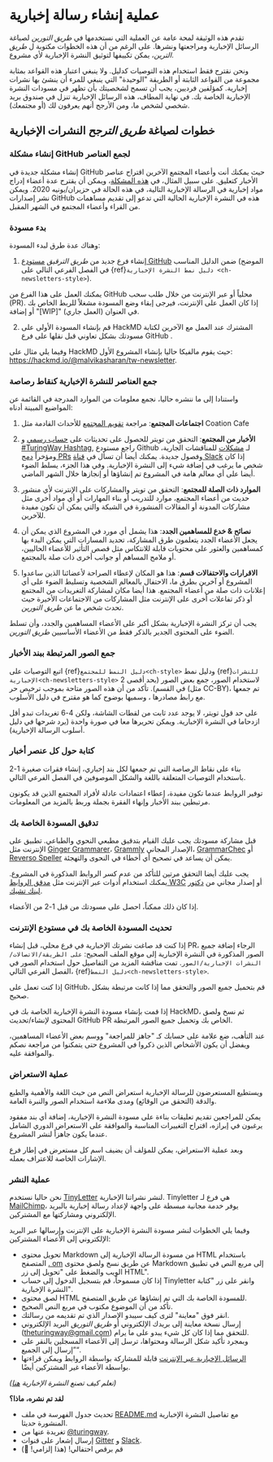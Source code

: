 # عملية إنشاء رسالة إخبارية

تقدم هذه الوثيقة لمحة عامة عن العملية التي نستخدمها في _طريق التورين_ لصياغة الرسائل الإخبارية ومراجعتها ونشرها. على الرغم من أن هذه الخطوات مكتوبة ل _طريق الترين_، يمكن تكييفها لتوثيق النشرة الإخبارية لأي مشروع.

ونحن نقترح فقط استخدام هذه التوصيات كدليل. ولا ينبغي اعتبار هذه القواعد بمثابة مجموعة من القواعد الثابتة أو الطريقة "الوحيدة" التي ينبغي للمرء أن ينشئ بها نشرات إخبارية. كمؤلفين فرديين، يجب أن تسمح لشخصيتك بأن تظهر في مسودات النشرة الإخبارية الخاصة بك. في نهاية المطاف، هذه الرسائل الإخبارية تنزل في صندوق بريد شخصي لشخص ما، ومن الأرجح أنهم يعرفون لك (أو مجتمعك).

## خطوات لصياغة _طريق الترجح_ النشرات الإخبارية

### إنشاء مشكلة GitHub لجمع العناصر

إنشاء مشكلة جديدة في GitHub حيث يمكنك أنت وأعضاء المجتمع الآخرين اقتراح عناصر الأخبار كتعليق. على سبيل المثال، في [هذه المشكلة](https://github.com/alan-turing-institute/the-turing-way/issues/1037)، ويمكن أن يقترح عدة أعضاء إدراج مواد إخبارية في الرسالة الإخبارية التالية، في هذه الحالة في حزيران/يونيه 2020. ويمكن نشر إصدارات GitHub هذه في النشرة الإخبارية الحالية التي تدعو إلى تقديم مساهمات من القراء وأعضاء المجتمع في الشهر المقبل.

### بدء مسودة

وهناك عدة طرق لبدء المسودة:

1. إنشاء فرع جديد من _طريق الترقيق_ [مستودع GitHub](https://github.com/alan-turing-institute/the-turing-way/) ضمن الدليل المناسب (الموضح في الفصل الفرعي التالي على {ref}`دليل نمط النشرة الإخبارية <ch-newsletters-style>`).

يمكنك العمل على هذا الفرع من GitHub محلياً أو عبر الإنترنت من خلال طلب سحب (PR). إذا كان العمل على الإنترنت، فيرجى إبقاء وضع المسودة مشغلاً للربط الخاص بك أو إضافة "[WIP]" (العمل جاري) في العنوان.

2. قم بإنشاء المسودة الأولى على HackMD المشترك عند العمل مع الآخرين لكتابة مسودتك بشكل تعاوني قبل نقلها على فرع GitHub .

وفيما يلي مثال على HackMD حيث يقوم مالفيكا حاليا بإنشاء المشروع الأول: https://hackmd.io/@malvikasharan/tw-newsletter.

### جمع العناصر للنشرة الإخبارية كنقاط رصاصة

واستنادا إلى ما ننشره حاليا، نجمع معلومات من الموارد المدرجة في القائمة عن المواضيع المبينة أدناه:

1. **اجتماعات المجتمع**: مراجعة [تقويم المجتمع](https://calendar.google.com/calendar/embed?src=theturingway%40gmail.com&ctz=Europe%2FLondon) للأحداث القادمة مثل Coation Cafe

2. **الأخبار من المجتمع**: التحقق من تويتر للحصول على تحديثات على [حساب رسمي](https://twitter.com/turingway) و [#TuringWay Hashtag](https://twitter.com/hashtag/TuringWay?src=hashtag_click), راجع مستودع Github لـ [مشكلات](https://github.com/alan-turing-institute/the-turing-way/issues) للمناقشات الجارية، ومؤخراً [دمج PRs](https://github.com/alan-turing-institute/the-turing-way/pulls?q=is%3Apr+is%3Aclosed+sort%3Aupdated-desc) وفصول جديدة. يمكنك أيضا أن تسأل في [قناة Slack](https://theturingway.slack.com) إذا كان شخص ما يرغب في إضافة شيء إلى النشرة الإخبارية. وفي هذا الجزء، يسلط الضوء أيضا على أي معالم هامة في المشروع تم إنشاؤها أو إنجازها خلال الشهر الماضي.

4. **الموارد ذات الصلة للمجتمع**: التحقق من تويتر والمشاركات على الإنترنت لأي منشور حديث من أعضاء المجتمع، موارد للتدريب أو بناء المهارات أو أي مواد أخرى مثل مشاركات المدونة أو المقالات المنشورة في الشبكة والتي يمكن أن تكون مفيدة للآخرين.

5. **نصائح & خدع للمساهمين الجدد**: هذا يشمل أي مورد في المشروع الذي يمكن أن يجعل الأعضاء الجدد يتعلمون طرق المشاركة، تحديد المسارات التي يمكن البدء بها كمساهمين والعثور على محتويات قابلة للانتكاس مثل قصص التأثير للأعضاء الحاليين، أو ملامح المساهم أو جوانب أخرى ذات صلة بالمجتمع.

6. **الاقرارات والاحتفالات قسم**: هذا هو المكان لإعطاء الصراحة لأعضائنا الذين ساعدوا المشروع أو آخرين بطرق ما، الاحتفال بالمعالم الشخصية وتسليط الضوء على أي إعلانات ذات صلة من أعضاء المجتمع. هذا أيضا مكان لمشاركة التغريدات من المجتمع أو ذكر تفاعلات أخرى على الإنترنت مثل المشاركات من الاجتماعات الأخيرة حيث تحدث شخص ما عن _طريق التورين_.

يجب أن تركز النشرة الإخبارية بشكل أكبر على الأعضاء المساهمين والجدد، وأن تسلط الضوء على المحتوى الجدير بالذكر فقط من الأعضاء الأساسيين _طريق التورين_.

### جمع الصور المرتبطة ببند الأخبار

اتبع التوصيات على {ref}`دليل النمط للمجتمع<ch-style>` ودليل نمط {ref}`للنشرات الإخبارية<ch-newsletters-style>` لاستخدام الصور، جمع بعض الصور (بحد أقصى 2 في القسم). تأكد من أن هذه الصور متاحة بموجب ترخيص حر (مثل CC-BY)، تم جمعها مع رابط مصادرها ، وسميها بوضوح كما هو مقترح في دليل الأسلوب.

على حد قول تويتر، لا يوجد عدد ثابت من لقطات الشاشة، ولكن 4-6 تغريدات تبدو أقل ازدحاما في النشرة الإخبارية. ويمكن تحريرها معا في صورة واحدة (يرد شرحها في دليل أسلوب الرسالة الإخبارية).

### كتابة حول كل عنصر أخبار

بناء على نقاط الرصاصة التي تم جمعها لكل بند إخباري، إنشاء فقرات صغيرة 1-2 باستخدام التوصيات المتعلقة باللغة والشكل الموصوفين في الفصل الفرعي التالي.

توفير الروابط عندما تكون مفيدة، إعطاء اعتمادات عادلة لأفراد المجتمع الذين قد يكونون مرتبطين ببند الأخبار وإنهاء الفقرة بجملة وربط بالمزيد من المعلومات.

### تدقيق المسودة الخاصة بك

قبل مشاركة مسودتك يجب عليك القيام بتدقيق مطبعي النحوي والطباعي. تطبيق على الإنترنت مثل [Ginger Grammarer](https://www.gingersoftware.com/grammarcheck)، [Grammly](https://app.grammarly.com) الإصدار المجاني، [GrammarChec](https://www.grammarcheck.net/editor/) أو [Reverso Speller](https://www.reverso.net/spell-checker/english-spelling-grammar/) يمكن أن يساعد في تصحيح أي أخطاء في النحوى والتهجئة.

يجب عليك أيضا التحقق مرتين للتأكد من عدم كسر الروابط المذكورة في المشروع. يمكنك استخدام أدوات عبر الإنترنت مثل [مدقق الروابط W3C](https://validator.w3.org/checklink) أو إصدار مجاني من [دكتور لينك تشيك](https://www.drlinkcheck.com/).

إذا كان ذلك ممكناً، احصل على مسودتك من قبل 1-2 من الأعضاء.

### تحديث المسودة الخاصة بك في مستودع الإنترنت

إذا كنت قد صاغت نشرتك الإخبارية في فرع محلي، قبل إنشاء PR، الرجاء إضافة جميع الصور المذكورة في النشرة الإخبارية إلى موقع الملف الصحيح: `على الطريقة/الاتصالات/النشرات الإخبارية/الصور`. تمت مناقشة المزيد من التفاصيل حول استخدام الصور في الفصل الفرعي التالي، {ref}`دليل النمط<ch-newsletters-style>`.

إذا كنت تعمل على GitHub، قم بتحميل جميع الصور والتحقق مما إذا كانت مرتبطة بشكل صحيح.

إذا قمت بإنشاء مسودة النشرة الإخبارية الخاصة بك في HackMD، ثم نسخ ولصق المحتوى لإنشاء/تحديث GitHub PR الخاص بك وتحميل جميع الصور المرتبطة.

عند التأهب، ضع علامة على حسابك كـ "جاهز للمراجعة" ووسم بعض الأعضاء المساهمين، ويفضل أن يكون الأشخاص الذين ذكروا في المشروع حتى يتمكنوا من مراجعة نصكم والموافقة عليه.

### عملية الاستعراض

ويستطيع المستعرضون للرسالة الإخبارية استعراض النص من حيث اللغة والأهمية والطبع والدقة (التحقق من الوقائع) ومدى ملاءمة استخدام الصور والنبرة العامة.

يمكن للمراجعين تقديم تعليقات بناءة على مسودة النشرة الإخبارية، إضافة أي بند مفقود يرغبون في إبرازه، اقتراح التغييرات المناسبة والموافقة على الاستعراض الدوري الشامل عندما يكون جاهزاً لنشر المشروع.

وبعد عملية الاستعراض، يمكن للمؤلف أن يضيف اسم كل مستعرض في إطار فرع الإشارات الخاصة للاعتراف بعمله.

### عملية النشر

نحن حاليا نستخدم [TinyLetter](https://tinyletter.com/) لنشر نشراتنا الإخبارية. Tinyletter هي فرع لـ [MailChimp](https://mailchimp.com/)، يوفر خدمة مجانية مبسطة على واجهة لإعداد رسالة إخبارية بالبريد الإلكتروني ومشاركتها مع المشتركين.

وفيما يلي الخطوات لنشر مسودة النشرة الإخبارية على الإنترنت وإرسالها عبر البريد الإلكتروني إلى الأعضاء المشتركين:

- تحويل محتوى Markdown من مسودة الرسالة الإخبارية إلى HTML باستخدام المتصفح [. om](https://www.browserling.com/tools/markdown-to-html) عن طريق نسخ ولصق محتوى Markdown إلى مربع النص في تطبيق الويب والضغط على "تحويل إلى زر HTML".
- إذا كان مسموحاً، قم بتسجيل الدخول إلى حساب Tinyletter وانقر على زر "كتابة النشرة الإخبارية".
- لصق محتوى HTML للمسودة الخاصة بك التي تم إنشاؤها عن طريق المتصفح.
- تأكد من أن الموضوع مكتوب في مربع النص الصحيح.
- انقر فوق "معاينة" لترى كيف سيبدو الإصدار الذي تم تقديمه من رسالتك.
- إرسال نسخة معاينة إلى بريدك الإلكتروني أو _طريق التوريق_ البريد الإلكتروني (theturingway@gmail.com) للتحقق مما إذا كان كل شيء يبدو على ما يرام.
- وبمجرد تأكيد شكل الرسالة ومحتواها، ترسل إلى الأعضاء المسجلين بالنقر على ”إرسال إلى الجميع“.
- [الرسائل الإخبارية عبر الإنترنت](https://tinyletter.com/TuringWay/) قابلة للمشاركة بواسطة الروابط ويمكن قراءتها بواسطة الأعضاء غير المشتركين أيضًا.

*(تعلم كيف تصنع النشرة الإخبارية [هنا](https://www.sitepoint.com/how-start-a-newsletter-in-minutes-with-tinyletter/))*

 **لقد تم نشره، ماذا؟**

- تحديث جدول الفهرسة في ملف [README.md](https://github.com/alan-turing-institute/the-turing-way/blob/main/communications/newsletters/README.md) مع تفاصيل النشرة الإخبارية المنشورة حديثا.
- تغريدة عنها من [@turingway](https://twitter.com/turingway).
- إرسال إشعار على قنوات [Gitter](https://gitter.im/alan-turing-institute/the-turing-way) و [Slack](https://theturingway.slack.com).
- قم برقص احتفالي! (هذا إلزامي! 💃)
